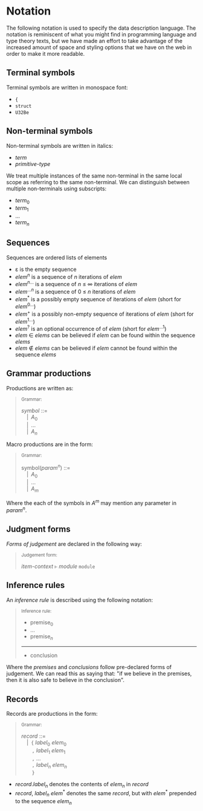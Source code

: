 # Notation

The following notation is used to specify the data description language.
The notation is reminiscent of what you might find in programming language and
type theory texts, but we have made an effort to take advantage of the increased
amount of space and styling options that we have on the web in order to make
it more readable.

## Terminal symbols

Terminal symbols are written in monospace font:

-   `{`
-   `struct`
-   `U32Be`

## Non-terminal symbols

Non-terminal symbols are written in italics:

-   _term_
-   _primitive-type_

We treat multiple instances of the same non-terminal in the same local scope
as referring to the same non-terminal.
We can distinguish between multiple non-terminals using subscripts:

-   _term_<sub>0</sub>
-   _term_<sub>1</sub>
-   &hellip;
-   _term_<sub>_n_</sub>

## Sequences

Sequences are ordered lists of elements

-   ε is the empty sequence
-   _elem_<sup>_n_</sup> is a sequence of _n_ iterations of _elem_
-   _elem_<sup>_n_&hellip;</sup> is a sequence of _n_ ≤ ∞ iterations of _elem_
-   _elem_<sup>&hellip;_n_</sup> is a sequence of 0 ≤ _n_ iterations of _elem_
-   _elem_<sup>\*</sup> is a possibly empty sequence of iterations of _elem_ (short for _elem_<sup>0&hellip;</sup>)
-   _elem_<sup>\+</sup> is a possibly non-empty sequence of iterations of _elem_ (short for _elem_<sup>1&hellip;</sup>)
-   _elem_<sup>?</sup> is an optional occurrence of of _elem_ (short for _elem_<sup>&hellip;1</sup>)
-   _elem_ ∈ _elems_ can be believed if _elem_ can be found within the sequence _elems_
-   _elem_ ∉ _elems_ can be believed if _elem_ cannot be found within the sequence _elems_

## Grammar productions

Productions are written as:

> <sub>Grammar:</sub>
>
> _symbol_ ::=\
> &emsp;|&ensp;_A_<sub>0</sub>\
> &emsp;|&ensp;&hellip;\
> &emsp;|&ensp;_A_<sub>_n_</sub>

Macro productions are in the form:

> <sub>Grammar:</sub>
>
> symbol(_param_<sup>_n_</sup>) ::=\
> &emsp;|&ensp;_A_<sub>0</sub>\
> &emsp;|&ensp;&hellip;\
> &emsp;|&ensp;_A_<sub>_m_</sub>

Where the each of the symbols in _A_<sup>_m_</sup> may mention any parameter in
_param_<sup>_n_</sup>.

## Judgment forms

_Forms of judgement_ are declared in the following way:

> <sub>Judgement form:</sub>
>
>  _item-context_ `⊢` _module_ `module`

## Inference rules

An _inference rule_ is described using the following notation:

> <sub>Inference rule:</sub>
>
> - premise<sub>0</sub>
> - &hellip;
> - premise<sub>_n_</sub>
> ----------------------------------------------------------------------------------------------
> - conclusion

Where the _premises_ and _conclusions_ follow pre-declared forms of judgement.
We can read this as saying that:
"if we believe in the premises, then it is also safe to believe in the conclusion".

## Records

Records are productions in the form:

> <sub>Grammar:</sub>
>
> _record_ ::=\
> &emsp;|&ensp;`{` _label_<sub>0</sub> _elem_<sub>0</sub>\
> &emsp;&emsp;`,` _label_<sub>1</sub> _elem_<sub>1</sub>\
> &emsp;&emsp;`,` &hellip;\
> &emsp;&emsp;`,` _label_<sub>_n_</sub> _elem_<sub>_n_</sub> \
> &emsp;&emsp;`}`

- _record_._label_<sub>_n_</sub> denotes the contents of _elem_<sub>_n_</sub> in _record_
- _record_, _label_<sub>_n_</sub> _elem_<sup>\*</sup> denotes the same _record_, but with _elem_<sup>\*</sup> prepended to the sequence _elem_<sub>_n_</sub>
